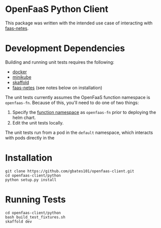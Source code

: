 # OpenFaaS Python Client
This package was written with the intended use case of interacting with [faas-netes](https://github.com/openfaas/faas-netes).

# Development Dependencies
Building and running unit tests requires the following:
- [docker](https://docs.docker.com/install/])
- [minikube](https://github.com/kubernetes/minikube/releases)
- [skaffold](https://github.com/GoogleContainerTools/skaffold/releases)
- [faas-netes](https://github.com/openfaas/faas-netes/tree/master/chart/openfaas) (see notes below on installation)

The unit tests currently assumes the OpenFaaS function namespace is `openfaas-fn`. Because of this, you'll need to do one of two things:
1. Specify the [function namespace](https://github.com/openfaas/faas-netes/blob/master/chart/openfaas/values.yaml#L1) as `openfaas-fn` prior to deploying the helm chart.
2. Edit the unit tests locally. 
  
The unit tests run from a pod in the `default` namespace, which interacts with pods directly in the

# Installation
    git clone https://github.com/gbates101/openfaas-client.git
    cd openfaas-client/python
    python setup.py install

# Running Tests
    cd openfaas-client/python
    bash build_test_fixtures.sh
    skaffold dev